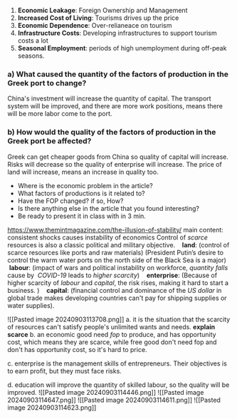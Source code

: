


1. **Economic Leakage**: Foreign Ownership and Management
2. **Increased Cost of Living**: Tourisms drives up the price
4. **Economic Dependence**: Over-relianeace on tourism
5. **Infrastructure Costs**: Developing infrastructures to support tourism costs a lot
6. **Seasonal Employment**: periods of high unemployment during off-peak seasons.


### a) What caused the quantity of the factors of production in the Greek port to change? 

China's investment will increase the quantity of capital.
The transport system will be improved, and there are more work positions, means there will be more labor come to the port.


### b) How would the quality of the factors of production in the Greek port be affected?

Greek can get cheaper goods from China so quality of capital will increase.
Risks will decrease so the quality of enterprise will increase.
The price of land will increase, means an increase in quality too.

- Where is the economic problem in the article?
- What factors of productions is it related to?
- Have the FOP changed? if so, How?
- Is there anything else in the article that you found interesting?
- Be ready to present it in class with in 3 min.

https://www.themintmagazine.com/the-illusion-of-stability/
main content: consistent shocks causes instability of economics
Control of *scarce* resources is also a classic political and military objective.
 
 **land**: (control of scarce resources like ports and raw materials) (President Putin’s desire to control the warm water ports on the north side of the Black Sea is a major)
 
 **labour**: (impact of wars and political instability on workforce, *quantity falls* cause by 
 *COVID-19* leads to *higher scarcity*)
 
 **enterprise**: (Because of higher scarcity of *labour* and *capital*, the risk rises, making it hard to start a business. )
 
 **capital**: (financial control and dominance of the *US dollar* in global trade makes developing countries can't pay for shipping supplies or water supplies).

![[Pasted image 20240903113708.png]]
a. it is the situation that the scarcity of resources can't satisfy people's unlimited wants and needs.
**explain scarce**
b. an economic good need *fop* to produce, and has opportunity cost, which means they are scarce, while free good don't need fop and don't has opportunity cost, so it's hard to price.

c. enterprise is the management skills of entrepreneurs. Their objectives is to earn profit, but they must face risks.

d. education will improve the quantity of skilled labour, so the quality will be improved.
![[Pasted image 20240903114446.png]]
![[Pasted image 20240903114647.png]]
![[Pasted image 20240903114611.png]]
![[Pasted image 20240903114623.png]]












